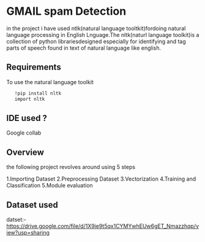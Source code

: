 
# GMAIL spam Detection

in the project i have used ntlk(natural language tooltkit)fordoing natural language processing in 
English Lnguage.The nltk(naturl language toolkit)is a collection
of python librariesdesigned especially for identifying and tag parts 
of speech found in text of natural language like english.





## Requirements 

To use the natural language toolkit

```bash
   !pip install nltk
   import nltk
```
    
## IDE used ?
 Google collab 
## Overview
the following project revolves around using 5 steps

1.Importing Dataset
2.Preprocessing Dataset
3.Vectorization
4.Training and Classification
5.Module evaluation



## Dataset used

datset:-https://drive.google.com/file/d/1X9ie9t5qx1CYMYwhEUw6gET_Nmazzhqp/view?usp=sharing
